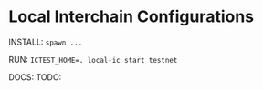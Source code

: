 # Local Interchain Configurations

INSTALL: `spawn ...`

RUN: `ICTEST_HOME=. local-ic start testnet`

DOCS: TODO:



